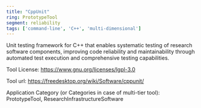 ```yaml
---
title: "CppUnit"
ring: PrototypeTool
segment: reliability
tags: ['command-line', 'C++', 'multi-dimensional']
---
```

Unit testing framework for C++ that enables systematic testing of research software components, improving code reliability and maintainability through automated test execution and comprehensive testing capabilities.

Tool License: https://www.gnu.org/licenses/lgpl-3.0

Tool url: https://freedesktop.org/wiki/Software/cppunit/

Application Category (or Categories in case of multi-tier tool): PrototypeTool, ResearchInfrastructureSoftware
